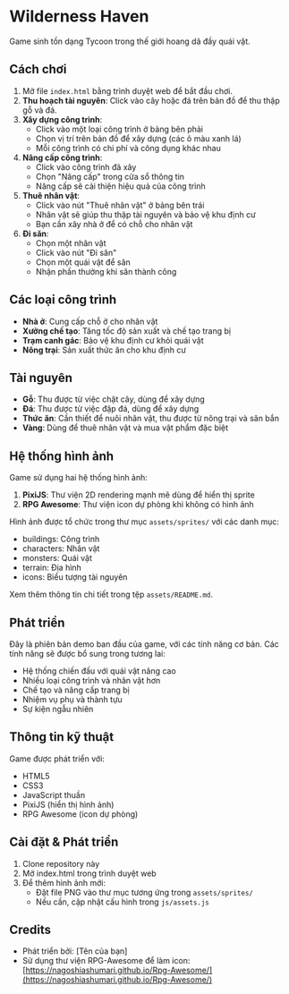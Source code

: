 # Wilderness Haven

Game sinh tồn dạng Tycoon trong thế giới hoang dã đầy quái vật.

## Cách chơi

1. Mở file `index.html` bằng trình duyệt web để bắt đầu chơi.
2. **Thu hoạch tài nguyên**: Click vào cây hoặc đá trên bản đồ để thu thập gỗ và đá.
3. **Xây dựng công trình**:
   - Click vào một loại công trình ở bảng bên phải
   - Chọn vị trí trên bản đồ để xây dựng (các ô màu xanh lá)
   - Mỗi công trình có chi phí và công dụng khác nhau
4. **Nâng cấp công trình**:
   - Click vào công trình đã xây
   - Chọn "Nâng cấp" trong cửa sổ thông tin
   - Nâng cấp sẽ cải thiện hiệu quả của công trình
5. **Thuê nhân vật**:
   - Click vào nút "Thuê nhân vật" ở bảng bên trái
   - Nhân vật sẽ giúp thu thập tài nguyên và bảo vệ khu định cư
   - Bạn cần xây nhà ở để có chỗ cho nhân vật
6. **Đi săn**:
   - Chọn một nhân vật
   - Click vào nút "Đi săn"
   - Chọn một quái vật để săn
   - Nhận phần thưởng khi săn thành công

## Các loại công trình

- **Nhà ở**: Cung cấp chỗ ở cho nhân vật
- **Xưởng chế tạo**: Tăng tốc độ sản xuất và chế tạo trang bị
- **Trạm canh gác**: Bảo vệ khu định cư khỏi quái vật
- **Nông trại**: Sản xuất thức ăn cho khu định cư

## Tài nguyên

- **Gỗ**: Thu được từ việc chặt cây, dùng để xây dựng
- **Đá**: Thu được từ việc đập đá, dùng để xây dựng
- **Thức ăn**: Cần thiết để nuôi nhân vật, thu được từ nông trại và săn bắn
- **Vàng**: Dùng để thuê nhân vật và mua vật phẩm đặc biệt

## Hệ thống hình ảnh

Game sử dụng hai hệ thống hình ảnh:

1. **PixiJS**: Thư viện 2D rendering mạnh mẽ dùng để hiển thị sprite
2. **RPG Awesome**: Thư viện icon dự phòng khi không có hình ảnh

Hình ảnh được tổ chức trong thư mục `assets/sprites/` với các danh mục:

- buildings: Công trình
- characters: Nhân vật
- monsters: Quái vật
- terrain: Địa hình
- icons: Biểu tượng tài nguyên

Xem thêm thông tin chi tiết trong tệp `assets/README.md`.

## Phát triển

Đây là phiên bản demo ban đầu của game, với các tính năng cơ bản. Các tính năng sẽ được bổ sung trong tương lai:

- Hệ thống chiến đấu với quái vật nâng cao
- Nhiều loại công trình và nhân vật hơn
- Chế tạo và nâng cấp trang bị
- Nhiệm vụ phụ và thành tựu
- Sự kiện ngẫu nhiên

## Thông tin kỹ thuật

Game được phát triển với:

- HTML5
- CSS3
- JavaScript thuần
- PixiJS (hiển thị hình ảnh)
- RPG Awesome (icon dự phòng)

## Cài đặt & Phát triển

1. Clone repository này
2. Mở index.html trong trình duyệt web
3. Để thêm hình ảnh mới:
   - Đặt file PNG vào thư mục tương ứng trong `assets/sprites/`
   - Nếu cần, cập nhật cấu hình trong `js/assets.js`

## Credits

- Phát triển bởi: [Tên của bạn]
- Sử dụng thư viện RPG-Awesome để làm icon: [https://nagoshiashumari.github.io/Rpg-Awesome/](https://nagoshiashumari.github.io/Rpg-Awesome/)
